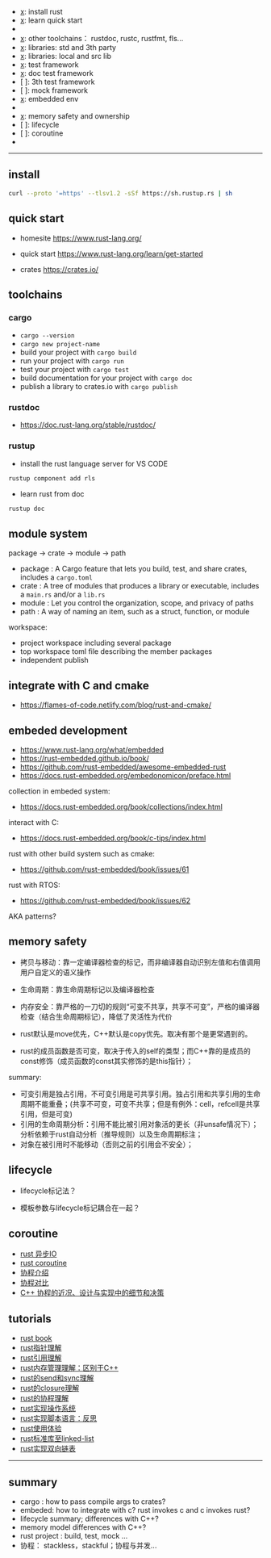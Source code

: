 - [x]: install rust
- [x]: learn quick start
- [x]: cargo
- [x]: other toolchains： rustdoc, rustc, rustfmt, fls...
- [x]: libraries: std and 3th party
- [x]: libraries: local and src lib
- [x]: test framework
- [x]: doc test framework
- [ ]: 3th test framework
- [ ]: mock framework
- [x]: embedded env
- [x]: project
- [x]: memory safety and ownership
- [ ]: lifecycle
- [ ]: coroutine
- [x]: grammar

---

## install

```sh
curl --proto '=https' --tlsv1.2 -sSf https://sh.rustup.rs | sh
```

## quick start

- homesite
https://www.rust-lang.org/

- quick start
https://www.rust-lang.org/learn/get-started

- crates
https://crates.io/

## toolchains

### cargo

- `cargo --version`
- `cargo new project-name`
- build your project with `cargo build`
- run your project with `cargo run`
- test your project with `cargo test`
- build documentation for your project with `cargo doc`
- publish a library to crates.io with `cargo publish`

### rustdoc

- https://doc.rust-lang.org/stable/rustdoc/

### rustup

- install the rust language server for VS CODE

```sh
rustup component add rls
```

- learn rust from doc

```sh
rustup doc
```

## module system

package -> crate -> module -> path

- package : A Cargo feature that lets you build, test, and share crates, includes a `cargo.toml`
- crate : A tree of modules that produces a library or executable, includes a `main.rs` and/or a `lib.rs`
- module : Let you control the organization, scope, and privacy of paths
- path : A way of naming an item, such as a struct, function, or module

workspace:
- project workspace including several package
- top workspace toml file describing the member packages
- independent publish

## integrate with C and cmake

- https://flames-of-code.netlify.com/blog/rust-and-cmake/

## embeded development

- https://www.rust-lang.org/what/embedded
- https://rust-embedded.github.io/book/
- https://github.com/rust-embedded/awesome-embedded-rust
- https://docs.rust-embedded.org/embedonomicon/preface.html

collection in embeded system:

- https://docs.rust-embedded.org/book/collections/index.html

interact with C:

- https://docs.rust-embedded.org/book/c-tips/index.html

rust with other build system such as cmake:

- https://github.com/rust-embedded/book/issues/61

rust with RTOS:

- https://github.com/rust-embedded/book/issues/62

AKA patterns?

## memory safety

- 拷贝与移动：靠一定编译器检查的标记，而非编译器自动识别左值和右值调用用户自定义的语义操作

- 生命周期：靠生命周期标记以及编译器检查

- 内存安全：靠严格的一刀切的规则“可变不共享，共享不可变”，严格的编译器检查（结合生命周期标记），降低了灵活性为代价

- rust默认是move优先，C++默认是copy优先。取决有那个是更常遇到的。

- rust的成员函数是否可变，取决于传入的self的类型；而C++靠的是成员的const修饰（成员函数的const其实修饰的是this指针）；

summary:

- 可变引用是独占引用，不可变引用是可共享引用。独占引用和共享引用的生命周期不能重叠；(共享不可变，可变不共享；但是有例外：cell，refcell是共享引用，但是可变)
- 引用的生命周期分析：引用不能比被引用对象活的更长（非unsafe情况下）；分析依赖于rust自动分析（推导规则）以及生命周期标注；
- 对象在被引用时不能移动（否则之前的引用会不安全）；

## lifecycle

- lifecycle标记法？

- 模板参数与lifecycle标记耦合在一起？

## coroutine

- [rust 异步IO](https://zhuanlan.zhihu.com/p/52538218)
- [rust coroutine](https://zhuanlan.zhihu.com/p/97574385)
- [协程介绍](https://blog.csdn.net/hyman_yx/article/details/52251261)
- [协程对比](https://www.zhihu.com/question/65647171)
- [C++ 协程的近况、设计与实现中的细节和决策](https://www.jianshu.com/p/837bb161793a)

## tutorials

- [rust book](https://doc.rust-lang.org/book/title-page.html)
- [rust指针理解](https://zhuanlan.zhihu.com/p/76945648)
- [rust引用理解](https://zhuanlan.zhihu.com/p/88926962)
- [rust内存管理理解：区别于C++](https://zhuanlan.zhihu.com/p/74181780)
- [rust的send和sync理解](https://zhuanlan.zhihu.com/p/64699643)
- [rust的closure理解](https://zhuanlan.zhihu.com/p/64417628)
- [rust的协程理解](https://zhuanlan.zhihu.com/p/97574385)
- [rust实现操作系统](https://zhuanlan.zhihu.com/p/53064186)
- [rust实现脚本语言：反思](https://zhuanlan.zhihu.com/p/69237793)
- [rust使用体验](https://zhuanlan.zhihu.com/p/88478551)
- [rust标准库至linked-list](https://zhuanlan.zhihu.com/p/69091784)
- [rust实现双向链表](http://cglab.ca/~abeinges/blah/too-many-lists/book/README.html)


---

## summary

- cargo : how to pass compile args to crates?
- embeded: how to integrate with c? rust invokes c and c invokes rust?
- lifecycle summary; differences with C++?
- memory model differences with C++?
- rust project : build, test, mock ...
- 协程： stackless，stackful；协程与并发...
